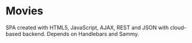 # Movies
SPA created with HTML5, JavaScript, AJAX, REST and JSON with cloud-based backend. Depends on Handlebars and Sammy.
